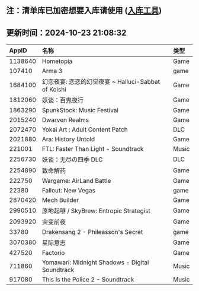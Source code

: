 ## 注：清单库已加密想要入库请使用 ([入库工具](https://github.com/BlankTMing/ManifestAutoUpdate/releases))

## 更新时间：2024-10-23 21:08:32
| AppID | 名称 | 类型  |
| :-------------------- | :----------------------------- | :----------- |
| 1138640 | Hometopia| Game |
| 107410 | Arma 3| game |
| 1684100 | 幻恋夜宴: 恋恋的幻觉夜宴 ~ Halluci-Sabbat of Koishi| Game |
| 1812060 | 妖谈：百鬼夜行| Game |
| 1863290 | SpunkStock: Music Festival| Game |
| 2015240 | Dwarven Realms| Game |
| 2072470 | Yokai Art : Adult Content Patch| DLC |
| 2021880 | Ara: History Untold| Game |
| 221001 | FTL: Faster Than Light - Soundtrack| Music |
| 2256730 | 妖谈：无尽の四季 DLC| DLC |
| 2254890 | 致命解药| Game |
| 222750 | Wargame: AirLand Battle| Game |
| 22380 | Fallout: New Vegas| game |
| 2870420 | Mech Builder| Game |
| 2990510 | 原地起啡 / SkyBrew: Entropic Strategist| Game |
| 2093920 | 灾变前夜| Game |
| 33780 | Drakensang 2 - Phileasson's Secret| game |
| 3070380 | 星际意志| Game |
| 427520 | Factorio| Game |
| 711860 | Yomawari: Midnight Shadows - Digital Soundtrack| Music |
| 917080 | This Is the Police 2 - Soundtrack| Music |
